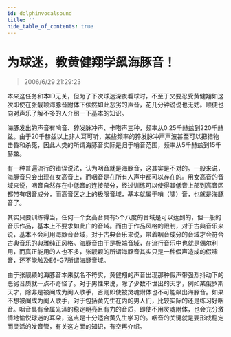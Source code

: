 ```yaml
---
id: dolphinvocalsound
title: ''
hide_table_of_contents: true
---
```


# 为球迷，教黄健翔学飙海豚音！

> 2006/6/29 21:29:23

本来这任务和本ID无关，但为了下次球迷深夜看球时，不至于又要忍受黄健翔如这次即使在张靓颖海豚音附体下依然如此恶劣的声音，花几分钟说说也无妨。顺便也向对声乐了解不多的人介绍一下基本的知识。
 
海豚发出的声音有哨音、猝发脉冲声、卡嗒声三种，频率从0.25千赫兹到220千赫兹。由于20千赫兹以上非人耳可听，某些频率的猝发脉冲声声波甚至可以把猎物击昏和杀死，因此人类的所谓海豚音实际是归于哨音范围，频率从5千赫兹到15千赫兹。

有一种普遍流行的错误说法，认为咽音就是海豚音，这其实是不对的。一般来说，海豚音只会出现在女高音上，而咽音是在所有人声中都可以存在的。用女高音的音域来说，咽音自然存在中低音的连接部分，经过训练可以使得其低音上部到高音区都带有咽音成分，而高音区之上的极限音域，基本就属于哨（啸）音，也就是海豚音了。

其实只要训练得当，任何一个女高音具有5个八度的音域是可以达到的，但一般的音乐作品，基本上不要求如此广的音域。而由于作品风格的限制，对于古典音乐来说，基本不会利用海豚音音域，对于古典音乐来说，带着咽音成分的音域才会符合古典音乐的典雅纯正风格。海豚音由于是极端音域，在流行音乐中也就是偶尔利用，而真正能用的人也不多，张靓颖的所谓海豚音其实只是一种假声造成的假啸音，还不能触及E6-G7所谓海豚音域。

由于张靓颖的海豚音本来就名不符实，黄健翔的声音出现那种假声带强烈抖动下的恶劣音质就一点不奇怪了。对于男性来说，除了少数不世出的天才，例如某俄罗斯天才，除非是被阉成为阉人歌手，否则即使被灵魂附体也不可能飙出海豚音。如果不想被阉成为阉人歌手，对于包括黄先生在内的男人们，比较实际的还是练习好咽音。咽音具有金属光泽的稳定明亮且有力的音质，即使不用灵魂附体，也会充分激情地愉悦球迷的耳朵，这点是十分适合黄先生学习的。咽音的关键就是要形成稳定而灵活的发音管，有关这方面的知识，有空再介绍。
